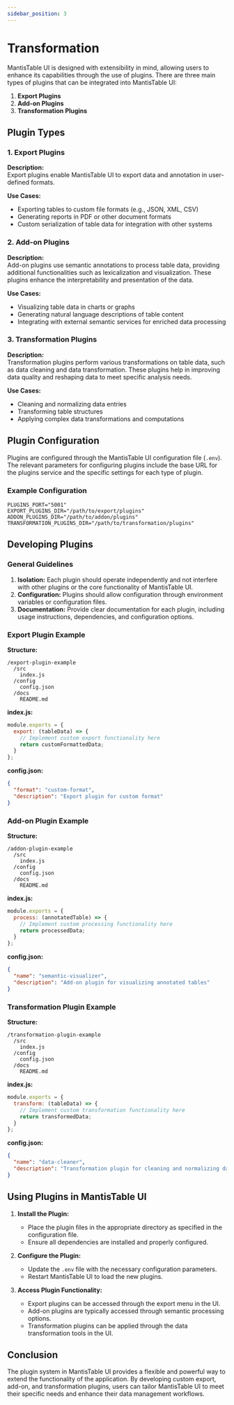 ```yaml
---
sidebar_position: 3
---
```


# Transformation

MantisTable UI is designed with extensibility in mind, allowing users to enhance its capabilities through the use of plugins. There are three main types of plugins that can be integrated into MantisTable UI:

1. **Export Plugins**
2. **Add-on Plugins**
3. **Transformation Plugins**

## Plugin Types

### 1. Export Plugins

**Description:**  
Export plugins enable MantisTable UI to export data and annotation in user-defined formats.

**Use Cases:**
- Exporting tables to custom file formats (e.g., JSON, XML, CSV)
- Generating reports in PDF or other document formats
- Custom serialization of table data for integration with other systems

### 2. Add-on Plugins

**Description:**  
Add-on plugins use semantic annotations to process table data, providing additional functionalities such as lexicalization and visualization. These plugins enhance the interpretability and presentation of the data.

**Use Cases:**
- Visualizing table data in charts or graphs
- Generating natural language descriptions of table content
- Integrating with external semantic services for enriched data processing

### 3. Transformation Plugins

**Description:**  
Transformation plugins perform various transformations on table data, such as data cleaning and data transformation. These plugins help in improving data quality and reshaping data to meet specific analysis needs.

**Use Cases:**
- Cleaning and normalizing data entries
- Transforming table structures
- Applying complex data transformations and computations

## Plugin Configuration

Plugins are configured through the MantisTable UI configuration file (`.env`). The relevant parameters for configuring plugins include the base URL for the plugins service and the specific settings for each type of plugin.

### Example Configuration

```env
PLUGINS_PORT="5001"
EXPORT_PLUGINS_DIR="/path/to/export/plugins"
ADDON_PLUGINS_DIR="/path/to/addon/plugins"
TRANSFORMATION_PLUGINS_DIR="/path/to/transformation/plugins"
```

## Developing Plugins

### General Guidelines

1. **Isolation:** Each plugin should operate independently and not interfere with other plugins or the core functionality of MantisTable UI.
2. **Configuration:** Plugins should allow configuration through environment variables or configuration files.
3. **Documentation:** Provide clear documentation for each plugin, including usage instructions, dependencies, and configuration options.

### Export Plugin Example

**Structure:**

```
/export-plugin-example
  /src
    index.js
  /config
    config.json
  /docs
    README.md
```

**index.js:**

```javascript
module.exports = {
  export: (tableData) => {
    // Implement custom export functionality here
    return customFormattedData;
  }
};
```

**config.json:**

```json
{
  "format": "custom-format",
  "description": "Export plugin for custom format"
}
```

### Add-on Plugin Example

**Structure:**

```
/addon-plugin-example
  /src
    index.js
  /config
    config.json
  /docs
    README.md
```

**index.js:**

```javascript
module.exports = {
  process: (annotatedTable) => {
    // Implement custom processing functionality here
    return processedData;
  }
};
```

**config.json:**

```json
{
  "name": "semantic-visualizer",
  "description": "Add-on plugin for visualizing annotated tables"
}
```

### Transformation Plugin Example

**Structure:**

```
/transformation-plugin-example
  /src
    index.js
  /config
    config.json
  /docs
    README.md
```

**index.js:**

```javascript
module.exports = {
  transform: (tableData) => {
    // Implement custom transformation functionality here
    return transformedData;
  }
};
```

**config.json:**

```json
{
  "name": "data-cleaner",
  "description": "Transformation plugin for cleaning and normalizing data"
}
```

## Using Plugins in MantisTable UI

1. **Install the Plugin:**
   - Place the plugin files in the appropriate directory as specified in the configuration file.
   - Ensure all dependencies are installed and properly configured.

2. **Configure the Plugin:**
   - Update the `.env` file with the necessary configuration parameters.
   - Restart MantisTable UI to load the new plugins.

3. **Access Plugin Functionality:**
   - Export plugins can be accessed through the export menu in the UI.
   - Add-on plugins are typically accessed through semantic processing options.
   - Transformation plugins can be applied through the data transformation tools in the UI.

## Conclusion

The plugin system in MantisTable UI provides a flexible and powerful way to extend the functionality of the application. By developing custom export, add-on, and transformation plugins, users can tailor MantisTable UI to meet their specific needs and enhance their data management workflows.